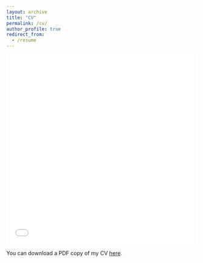 ```yaml
---
layout: archive
title: "CV"
permalink: /cv/
author_profile: true
redirect_from:
  - /resume
---
```


<iframe src="/files/pdf/FutingZou_CV.pdf" width="100%" height="500" frameborder="no" border="0" marginwidth="0" marginheight="0"></iframe>

You can download a PDF copy of my CV [here](/files/pdf/FutingZou_CV.pdf).
